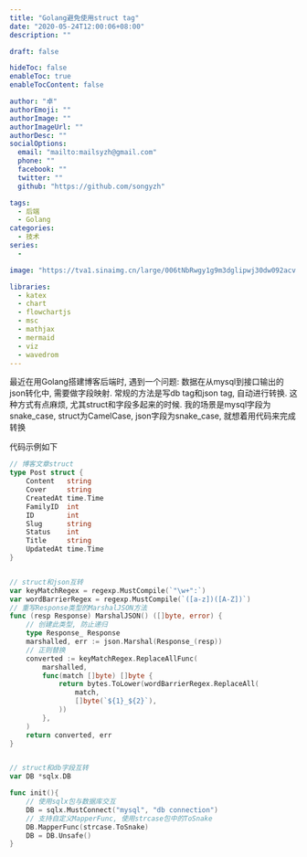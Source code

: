```yaml
---
title: "Golang避免使用struct tag"
date: "2020-05-24T12:00:06+08:00"
description: ""

draft: false

hideToc: false
enableToc: true
enableTocContent: false

author: "卓"
authorEmoji: ""
authorImage: ""
authorImageUrl: ""
authorDesc: ""
socialOptions:
  email: "mailto:mailsyzh@gmail.com"
  phone: ""
  facebook: ""
  twitter: ""
  github: "https://github.com/songyzh"

tags:
  - 后端
  - Golang
categories:
  - 技术
series:
  -

image: "https://tva1.sinaimg.cn/large/006tNbRwgy1g9m3dglipwj30dw092acv.jpg"

libraries:
  - katex
  - chart
  - flowchartjs
  - msc
  - mathjax
  - mermaid
  - viz
  - wavedrom
---
```


最近在用Golang搭建博客后端时, 遇到一个问题: 数据在从mysql到接口输出的json转化中, 需要做字段映射. 常规的方法是写db tag和json tag, 自动进行转换. 这种方式有点麻烦, 尤其struct和字段多起来的时候. 我的场景是mysql字段为snake_case, struct为CamelCase, json字段为snake_case, 就想着用代码来完成转换



代码示例如下

```go
// 博客文章struct
type Post struct {
    Content   string
    Cover     string
    CreatedAt time.Time
    FamilyID  int
    ID        int
    Slug      string
    Status    int
    Title     string
    UpdatedAt time.Time
}


// struct和json互转
var keyMatchRegex = regexp.MustCompile(`"\w+":`)
var wordBarrierRegex = regexp.MustCompile(`([a-z])([A-Z])`)
// 重写Response类型的MarshalJSON方法
func (resp Response) MarshalJSON() ([]byte, error) {
    // 创建此类型, 防止递归
    type Response_ Response
    marshalled, err := json.Marshal(Response_(resp))
    // 正则替换
    converted := keyMatchRegex.ReplaceAllFunc(
        marshalled,
        func(match []byte) []byte {
            return bytes.ToLower(wordBarrierRegex.ReplaceAll(
                match,
                []byte(`${1}_${2}`),
            ))
        },
    )
    return converted, err
}


// struct和db字段互转
var DB *sqlx.DB

func init(){
    // 使用sqlx包与数据库交互
    DB = sqlx.MustConnect("mysql", "db connection")
    // 支持自定义MapperFunc, 使用strcase包中的ToSnake
    DB.MapperFunc(strcase.ToSnake)
    DB = DB.Unsafe()
}
```

